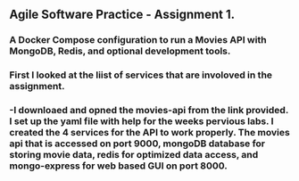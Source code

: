 ## Agile Software Practice - Assignment 1.

### A Docker Compose configuration to run a Movies API with MongoDB, Redis, and optional development tools.

### First I looked at the liist of services that are involoved in the assignment.

### -I downloaed and opned the movies-api from the link provided. I set up the yaml file with help for the weeks pervious labs. I created the 4 services for the API to work properly. The movies api that is accessed on port 9000, mongoDB database for storing movie data, redis for optimized data access, and mongo-express for web based GUI on port 8000.

###  
